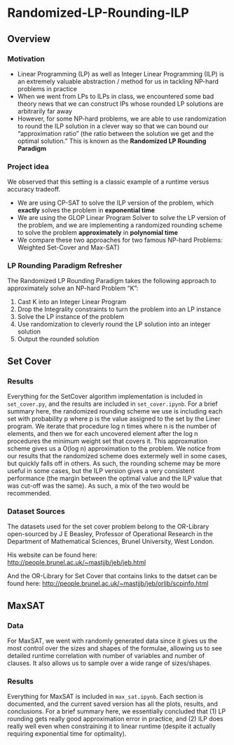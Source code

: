 # Randomized-LP-Rounding-ILP
## Overview
### Motivation
- Linear Programming (LP) as well as Integer Linear Programming (ILP) is an extremely valuable abstraction / method for us in tackling NP-hard problems in practice
- When we went from LPs to ILPs in class, we encountered some bad theory news that we can construct IPs whose rounded LP solutions are arbitrarily far away
- However, for some NP-hard problems, we are able to use randomization to round the ILP solution in a clever way so that we can bound our “approximation ratio” (the ratio between the solution we get and the optimal solution.” This is known as the **Randomized LP Rounding Paradigm**

### Project idea
We observed that this setting is a classic example of a runtime versus accuracy tradeoff.
- We are using CP-SAT to solve the ILP version of the problem, which **exactly** solves the problem in **exponential time**
- We are using the GLOP Linear Program Solver to solve the LP version of the problem, and we are implementing a randomized rounding scheme to solve the problem **approximately** in **polynomial time**
- We compare these two approaches for two famous NP-hard Problems: Weighted Set-Cover and Max-SAT)

### LP Rounding Paradigm Refresher
The Randomized LP Rounding Paradigm takes the following approach to approximately solve an NP-hard Problem “K”:
1. Cast K into an Integer Linear Program
2. Drop the Integrality constraints to turn the problem into an LP instance
3. Solve the LP instance of the problem 
4. Use randomization to cleverly round the LP solution into an integer solution
5. Output the rounded solution


## Set Cover
### Results
Everything for the SetCover algorithm implementation is included in `set_cover.py`, and the results are included in `set_cover.ipynb`. For a brief summary here, the randomized rounding scheme we use is including each set with probability p where p is the value assigned to the set by the Liner program. We iterate that procedure log n times where n is the number of elements, and then we for each uncovered element after the log n procedures the minimum weight set that covers it. This approxmation scheme gives us a O(log n) approximation to the problem. We notice from our results that the randomized scheme does extermely well in some cases, but quickly falls off in others. As such, the rounding scheme may be more useful in some cases, but the ILP version gives a very consistent performance (the margin between the optimal value and the ILP value that was cut-off was the same). As such, a mix of the two would be recommended. 

### Dataset Sources
The datasets used for the set cover problem belong to the OR-Library open-sourced by J E Beasley, Professor of Operational Research in the Department of Mathematical Sciences, Brunel University, West London. 

His website can be found here: http://people.brunel.ac.uk/~mastjjb/jeb/jeb.html

And the OR-Library for Set Cover that contains links to the datset can be found here: http://people.brunel.ac.uk/~mastjjb/jeb/orlib/scpinfo.html

## MaxSAT
### Data
For MaxSAT, we went with randomly generated data since it gives us the most control over 
the sizes and shapes of the formulae, allowing us to see detailed runtime correlation with 
number of variables and number of clauses. It also allows us to sample over a wide range of
sizes/shapes.

### Results
Everything for MaxSAT is included in `max_sat.ipynb`. Each section is documented, and the current saved version has all the plots, results, and conclusions.
For a brief summary here, we essentially concluded that (1) LP rounding gets really good approximation error in practice, and (2) ILP does really well even when constraining it to 
linear runtime (despite it actually requiring exponential time for optimality).
